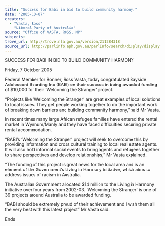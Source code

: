 ```yaml
---
title: "Success for Babi in bid to build community harmony."
date: "2005-10-07"
creators:
  - "Vasta, Ross"
  - "Liberal Party of Australia"
source: "Office of VASTA, ROSS, MP"
subjects:
trove_url: http://trove.nla.gov.au/version/211284318
source_url: http://parlinfo.aph.gov.au/parlInfo/search/display/display.w3p;query=Id%3A%22media/pressrel/KO0J6%22
---
```


 

 

 

 

 SUCCESS FOR BABI IN BID TO BUILD COMMUNITY HARMONY 

 Friday, 7 October 2005 

 Federal Member for Bonner, Ross Vasta, today congratulated Bayside Adolescent  Boarding Inc (BABI) on their success in being awarded funding of $10,000 for their  ‘Welcoming the Stranger’ project.    

 “Projects like ‘Welcoming the Stranger’ are great examples of local solutions to local  issues. They get people working together to do the important work of breaking down  barriers and building community harmony,” said Mr Vasta.    

 In recent times many large African refugee families have entered the rental market in  Wynnum/Manly and they have faced difficulties securing private rental  accommodation.    

 “BABI’s ‘Welcoming the Stranger’ project will seek to overcome this by providing  information and cross cultural training to local real estate agents. It will also hold  informal social events to bring agents and refugees together to share perspectives and  develop relationships,” Mr Vasta explained.    

 “The funding of this project is great news for the local area and is an element of the  Government’s Living in Harmony initiative, which aims to address issues of racism in  Australia.    

 The Australian Government allocated $14 million to the Living in Harmony initiative  over four years from 2002-03. ‘Welcoming the Stranger’ is one of 39 projects around  Australia to be awarded funding.    

 “BABI should be extremely proud of their achievement and I wish them all the very  best with this latest project” Mr Vasta said.    

 Ends  

 

